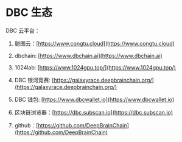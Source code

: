 # DBC 生态

DBC 云平台：

1. 聪图云：[https://www.congtu.cloud](https://www.congtu.cloud)

2. dbchain: [https://www.dbchain.ai](https://www.dbchain.ai)

3. 1024lab: [https://www.1024gpu.top/](https://www.1024gpu.top/)

4. DBC 银河竞赛: [https://galaxyrace.deepbrainchain.org/](https://galaxyrace.deepbrainchain.org/)

5. DBC 钱包: [https://www.dbcwallet.io](https://www.dbcwallet.io)

6. 区块链浏览器：[https://dbc.subscan.io](https://dbc.subscan.io)

7. github：[https://github.com/DeepBrainChain](https://github.com/DeepBrainChain)
